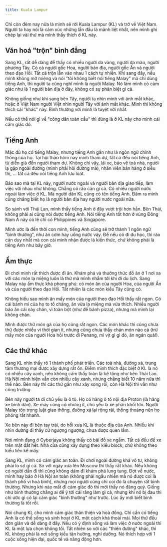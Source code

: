 ```yaml
---
title: Kuala Lampur
---
```


Chỉ còn đêm nay nữa là mình sẽ rời Kuala Lampur (KL) và trở về Việt Nam. Người ta hay nói là cảm xúc những lần đầu là mãnh liệt nhất, nên mình ghi chép lại vài thứ mà mình thấy thích ở KL này.

## Văn hoá "trộn" bình đẳng

Sang KL, rất dễ dàng để thấy có nhiều người da vàng, người da màu, người phương Tây. Có cả người gốc Hoa, người bản địa, người gốc Ấn và người theo đạo Hồi. Tất cả trộn lẫn vào nhau 1 cách tự nhiên. Khi sang đây, nếu mình không mở miệng và nói "tôi không biết nói tiếng Malay" mà chỉ dùng tiếng Anh, thì người ta cũng nghĩ mình là người Malay. Nó làm mình có cảm giác như là 1 người bản địa ở đây, không có sự phân biệt gì cả.

Không giống như khi sang bên Tây, người ta nhìn mình với ánh mắt khác, hoặc ở Việt Nam người Việt nhìn người Tây với ánh mắt khác. Mình thì không thích cái "khác" này. Bình thường với mình là tuyệt vời nhất.

Nếu có thể nói gì về "công dân toàn cầu" thì đúng là ở KL này cho mình cái cảm giác đó.

## Tiếng Anh

Mặc dù họ có tiếng Malay, nhưng tiếng Anh gần như là ngôn ngữ chính thống của họ. Tại hội thảo hôm nay mình tham dự, tất cả đều nói tiếng Anh, từ diễn giả đến người tham dự. Không chỉ vậy, lái xe, bảo vệ toà nhà, người lạ gặp ngoài đường (mình phải hỏi đường mà), nhân viên bán hàng ở siêu thị, ... tất cả đều nói tiếng Anh lưu loát.

Bảo sao mà tại KL này, người nước ngoài và người bản địa giao tiếp, làm việc với nhau như không. Chẳng có rào cản gì cả. Có nhiều người nước ngoài làm việc ở KL. Mà người dân KL cũng có tên tiếng Anh. Đâm ra mình cũng chẳng biết họ là người bản địa hay người nước ngoài nữa.

So sánh với Thái Lan, mình thấy tiếng Anh ở đây vượt trội hơn hẳn. Bên Thái, không phải ai cũng nói được tiếng Anh. Nói tiếng Anh tốt hơn ở vùng Đông Nam Á này có lẽ chỉ có Philippines và Singapore.

Mình ước là đến thời con mình, tiếng Anh cũng sẽ trở thành 1 ngôn ngữ "bình thường", như ăn cơm hay uống nước vậy. Để nếu có đi du học, thì rào cản duy nhất mà con cái mình nhận được là kiến thức, chứ không phải là tiếng Anh như bây giờ.

## Ẩm thực

Đi chơi mình rất thích được đi ăn. Khám phá và thưởng thức đồ ăn ở 1 nơi xa với các món lạ miệng luôn là thứ mà mình nhắm tới khi đi du lịch. Sang Malay này ẩm thực khá phong phú: có món ăn của người Hoa, của người Ấn và của người theo đạo Hồi. Tất nhiên là các món kiểu Tây cũng có.

Không hiểu sao mình ăn mấy món của người theo đạo Hồi thấy rất ngon. Có cái bánh mì của họ to tổ chảng, ăn vừa lạ miệng mà vừa thích. Nhiều người bảo ăn cái này chán, vì toàn bột (như đế bánh pizza), nhưng mà mình lại không chán.

Mình được thử món gà của họ cũng rất ngon. Các món khác thì cũng chưa thử được nhiều vì thời gian ít, nhưng cũng chưa thấy chán món nào cả (trừ mấy món của người Hoa hồi trước đi Penang, mì vịt gì gì đó, ăn ngán quá!).

## Các thứ khác

Sang KL nhìn thấy rõ 1 thành phố phát triển. Các toà nhà, đường xá, trung tâm thương mại được xây dựng rất ổn. Điểm mình thích đặc biệt ở KL là nó có nhiều cây xanh, nên không cảm thấy toàn là bê tông như bên Thái Lan. Hà Nội mình hiện vẫn còn nhiều cây xanh, nhưng chẳng biết 10 năm nữa thì thế nào. Bên này thì các thứ gần như xây xong rồi, còn Hà Nội thì vẫn như công trường.

Bên này người ta đi chủ yếu là ô tô. Họ có hãng ô tô nội địa Proton (là hãng xe bình dân). Xe máy cũng có nhưng ít, chủ yếu là xe phân khối lớn. Người Malay tôn trọng luật giao thông, đường xá lại rộng rãi, thông thoáng nên họ phóng rất nhanh.

Xe bên này đi bên tay trái, do hồi xưa KL là thuộc địa của Anh.  Nhiều khi nhìn đường đi thấy cứ ngượng ngượng, chưa được quen lắm.

Nơi mình đang ở Cyberjaya không thấy có bãi đỗ xe ngầm. Tất cả đều để xe trên mặt đất hết. Nhà cửa cũng xây dựng theo kiểu block, chứ không theo kiểu liền kề mấy.

Sang KL, mình có cảm giác an toàn. Đi chơi ngoài đường khá vô tư, không phải lo sợ gì cả. So với ngày xưa lên Moscow thì thấy rất khác. Nếu không có người dẫn đi thì cũng không dám đi khám phá lung tung. Đợt về nước, mình hay bảo ở Hà Nội an toàn (không phải ngẫu nhiên mà nó được coi là thành phố vì hoà bình), nhưng mọi người cũng chỉ coi đó là chuyện rất bình thường. Nhưng khi nào mất đi cảm giác đó thì mới thấy nó đáng quý. Giống như bình thường chẳng ai để ý tới cái răng làm gì cả, nhưng khi nó bị đau thì chỉ ước gì có lại cảm giác "bình thường" như trước. Lúc ấy mới biết bình thường là tốt rồi.

Nói chung KL cho mình cảm giác thân thiện và hoà đồng. Chỉ cần có tiếng Anh là có thể sống và sinh hoạt ở KL một cách khá thoải mái. Mọi thứ đều đơn giản và dễ dàng ở đây. Nếu có ý định sồng và làm việc ở nước ngoài thì KL là một lựa chọn không tồi. Tất nhiên so với các "thiên đường" khác, thì KL không phải là nơi sống kiểu tận hưởng, nghỉ dưỡng. Nó thích hợp với 1 cuộc sống hiện đại, quốc tế và năng động hơn.